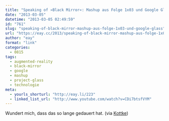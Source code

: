 ```yaml
---
title: "Speaking of »Black Mirror«: Mashup aus Folge 1x03 und Google Glass"
date: "2013-03-05"
datetime: "2013-03-05 02:49:59"
id: "761"
slug: "speaking-of-black-mirror-mashup-aus-folge-1x03-und-google-glass"
url: "https://eay.cc/2013/speaking-of-black-mirror-mashup-aus-folge-1x03-und-google-glass/"
author: "eay"
format: "link"
categories:
  - 0815
tags:
  - augmented-reality
  - black-mirror
  - google
  - mashup
  - project-glass
  - technologie
meta:
  - yourls_shorturl: "http://eay.li/223"
  - linked_list_url: "http://www.youtube.com/watch?v=CDi7btsfVYM"
---
```


Wundert mich, dass das so lange gedauert hat. (via [Kottke](http://kottke.org/13/02/google-glass-black-mirror))
